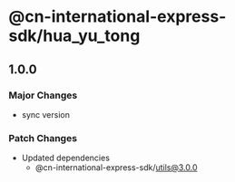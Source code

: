 # @cn-international-express-sdk/hua_yu_tong

## 1.0.0

### Major Changes

- sync version

### Patch Changes

- Updated dependencies
  - @cn-international-express-sdk/utils@3.0.0
